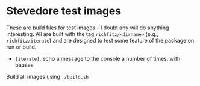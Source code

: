# Stevedore test images

These are build files for test images - I doubt any will do anything interesting.  All are built with the tag `richfitz/<dirname>` (e.g., `richfitz/iterate`) and are designed to test some feature of the package on run or build.

* `[iterate]`: echo a message to the console a number of times, with pauses

Build all images using `./build.sh`
